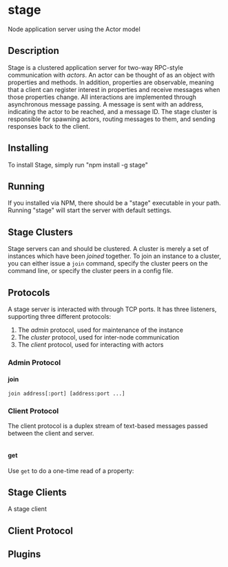 # stage

Node application server using the Actor model


## Description

Stage is a clustered application server for two-way RPC-style communication with _actors_. An actor
can be thought of as an object with properties and methods. In addition, properties are observable,
meaning that a client can register interest in properties and receive messages when those properties change.
All interactions are implemented through asynchronous message passing. A message is sent with an address,
indicating the actor to be reached, and a message ID. The stage cluster is responsible for spawning actors,
routing messages to them, and sending responses back to the client.


## Installing

To install Stage, simply run "npm install -g stage"


## Running

If you installed via NPM, there should be a "stage" executable in your path. Running "stage" will start the
server with default settings.


## Stage Clusters

Stage servers can and should be clustered. A cluster is merely a set of instances which have been _joined_
together. To join an instance to a cluster, you can either issue a `join` command, specify the cluster peers
on the command line, or specify the cluster peers in a config file.


## Protocols

A stage server is interacted with through TCP ports. It has three listeners, supporting three different
protocols:

1. The _admin_ protocol, used for maintenance of the instance
2. The _cluster_ protocol, used for inter-node communication
3. The _client_ protocol, used for interacting with actors




### Admin Protocol

#### join

```
join address[:port] [address:port ...]
```


### Client Protocol

The client protocol is a duplex stream of text-based messages passed between the client and server.

```

```


#### get

Use `get` to do a one-time read of a property:




## Stage Clients

A stage client


## Client Protocol


## Plugins
